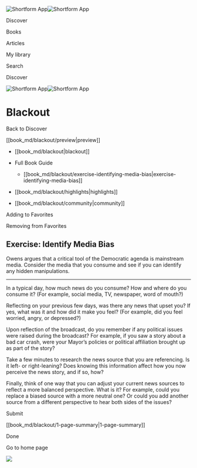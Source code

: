 ![Shortform App](/img/logo.36a2399e.svg)![Shortform App](/img/logo-dark.70c1b072.svg)

Discover

Books

Articles

My library

Search

Discover

![Shortform App](/img/logo.36a2399e.svg)![Shortform App](/img/logo-dark.70c1b072.svg)

# Blackout

Back to Discover

[[book_md/blackout/preview|preview]]

  * [[book_md/blackout|blackout]]
  * Full Book Guide

    * [[book_md/blackout/exercise-identifying-media-bias|exercise-identifying-media-bias]]
  * [[book_md/blackout/highlights|highlights]]
  * [[book_md/blackout/community|community]]



Adding to Favorites 

Removing from Favorites 

## Exercise: Identify Media Bias

Owens argues that a critical tool of the Democratic agenda is mainstream media. Consider the media that you consume and see if you can identify any hidden manipulations.

* * *

In a typical day, how much news do you consume? How and where do you consume it? (For example, social media, TV, newspaper, word of mouth?)

Reflecting on your previous few days, was there any news that upset you? If yes, what was it and how did it make you feel? (For example, did you feel worried, angry, or depressed?)

Upon reflection of the broadcast, do you remember if any political issues were raised during the broadcast? For example, if you saw a story about a bad car crash, were your Mayor’s policies or political affiliation brought up as part of the story?

Take a few minutes to research the news source that you are referencing. Is it left- or right-leaning? Does knowing this information affect how you now perceive the news story, and if so, how?

Finally, think of one way that you can adjust your current news sources to reflect a more balanced perspective. What is it? For example, could you replace a biased source with a more neutral one? Or could you add another source from a different perspective to hear both sides of the issues?

Submit 

[[book_md/blackout/1-page-summary|1-page-summary]]

Done

Go to home page 

![](https://bat.bing.com/action/0?ti=56018282&Ver=2&mid=387be270-4d71-4829-9ac8-98182d000d79&sid=201ffde0635411ee902411d77b750559&vid=20202bf0635411ee9ac03f2e618b0b9f&vids=0&msclkid=N&pi=0&lg=en-US&sw=800&sh=600&sc=24&nwd=1&tl=Shortform%20%7C%20Blackout&p=https%3A%2F%2Fwww.shortform.com%2Fapp%2Fbook%2Fblackout%2Fexercise-identifying-media-bias&r=&lt=403&evt=pageLoad&sv=1&rn=960305)
